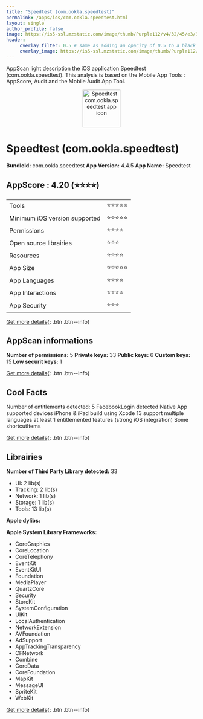 ```yaml
---
title: "Speedtest (com.ookla.speedtest)"
permalink: /apps/ios/com.ookla.speedtest.html
layout: single
author_profile: false
image: https://is5-ssl.mzstatic.com/image/thumb/Purple112/v4/32/45/e3/3245e3df-1710-7887-0fca-2f9ab89e5797/AppIcon-1x_U007emarketing-0-7-0-85-220.png/512x512bb.jpg
header: 
     overlay_filter: 0.5 # same as adding an opacity of 0.5 to a black background
     overlay_image: https://is5-ssl.mzstatic.com/image/thumb/Purple112/v4/32/45/e3/3245e3df-1710-7887-0fca-2f9ab89e5797/AppIcon-1x_U007emarketing-0-7-0-85-220.png/512x512bb.jpg
---
```

AppScan light description the iOS application Speedtest (com.ookla.speedtest). This analysis is based on the Mobile App Tools : AppScore, Audit and the Mobile Audit App Tool.

  
  
<div style="text-align: center;"><img src="https://is5-ssl.mzstatic.com/image/thumb/Purple112/v4/32/45/e3/3245e3df-1710-7887-0fca-2f9ab89e5797/AppIcon-1x_U007emarketing-0-7-0-85-220.png/512x512bb.jpg" width="100" height="100" alt="Speedtest com.ookla.speedtest app icon"></div>  
  
# Speedtest (com.ookla.speedtest)

**BundleId:** com.ookla.speedtest
**App Version:** 4.4.5
**App Name:** Speedtest


## AppScore : 4.20 (⭐️⭐️⭐️⭐️) 

<table>
<tr><td> Tools </td><td> ⭐️⭐️⭐️⭐️⭐️ </td></tr>
<tr><td> Minimum iOS version supported </td><td> ⭐️⭐️⭐️⭐️⭐️ </td></tr>
<tr><td> Permissions </td><td> ⭐️⭐️⭐️⭐️ </td></tr>
<tr><td> Open source librairies </td><td> ⭐️⭐️⭐️ </td></tr>
<tr><td> Resources </td><td> ⭐️⭐️⭐️⭐️ </td></tr>
<tr><td> App Size </td><td> ⭐️⭐️⭐️⭐️⭐️ </td></tr>
<tr><td> App Languages </td><td> ⭐️⭐️⭐️⭐️ </td></tr>
<tr><td> App Interactions </td><td> ⭐️⭐️⭐️⭐️ </td></tr>
<tr><td> App Security </td><td> ⭐️⭐️⭐️ </td></tr>
</table>

[Get more details](/pricing.html){: .btn .btn--info}  
  
## AppScan informations 

**Number of permissions:** 5
**Private keys:** 33
**Public keys:** 6
**Custom keys:** 15
**Low securit keys:** 1
  
[Get more details](/pricing.html){: .btn .btn--info}

## Cool Facts

Number of entitlements detected: 5
FacebookLogin detected
Native App
supported devices iPhone & iPad
build using Xcode 13
support multiple languages
at least 1 entitlemented features (strong iOS integration)
Some shortcutItems 
  
[Get more details](/pricing.html){: .btn .btn--info}

## Librairies 
**Number of Third Party Library detected:** 33
- UI: 2 lib(s)
- Tracking: 2 lib(s)
- Network: 1 lib(s)
- Storage: 1 lib(s)
- Tools: 13 lib(s)

**Apple dylibs:**


**Apple System Library Frameworks:**
- CoreGraphics
- CoreLocation
- CoreTelephony
- EventKit
- EventKitUI
- Foundation
- MediaPlayer
- QuartzCore
- Security
- StoreKit
- SystemConfiguration
- UIKit
- LocalAuthentication
- NetworkExtension
- AVFoundation
- AdSupport
- AppTrackingTransparency
- CFNetwork
- Combine
- CoreData
- CoreFoundation
- MapKit
- MessageUI
- SpriteKit
- WebKit


  
[Get more details](/pricing.html){: .btn .btn--info}

